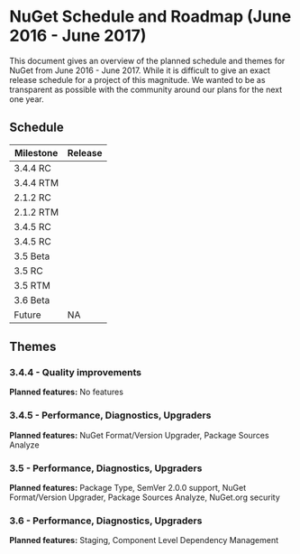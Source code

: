 # NuGet Schedule and Roadmap (June 2016 - June 2017)

This document gives an overview of the planned schedule and themes for NuGet from June 2016 - June 2017. While it is difficult to give an exact release schedule for a project of this magnitude. We wanted to be as transparent as possible with the community around our plans for the next one year.

## Schedule

| Milestone|Release|
|---|---|
| 3.4.4 RC|   |
| 3.4.4 RTM|   |
| 2.1.2 RC|   |
| 2.1.2 RTM|   |
| 3.4.5  RC|   |
| 3.4.5  RC|   |
| 3.5  Beta|
| 3.5 RC|   |
| 3.5 RTM|   |
| 3.6 Beta|   |
|Future| NA

## Themes

### 3.4.4 - Quality improvements


**Planned features:** No features

### 3.4.5 - Performance, Diagnostics, Upgraders

**Planned features:** NuGet Format/Version Upgrader, Package Sources Analyze

### 3.5 - Performance, Diagnostics, Upgraders

**Planned features:** Package Type, SemVer 2.0.0 support, NuGet Format/Version Upgrader, Package Sources Analyze, NuGet.org security

### 3.6 - Performance, Diagnostics, Upgraders

**Planned features:** Staging, Component Level Dependency Management